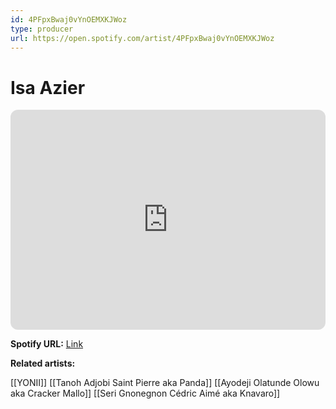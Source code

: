 ```yaml
---
id: 4PFpxBwaj0vYnOEMXKJWoz
type: producer
url: https://open.spotify.com/artist/4PFpxBwaj0vYnOEMXKJWoz
---
```

# Isa Azier

<iframe style="border-radius:12px" src="https://open.spotify.com/embed/artist/4PFpxBwaj0vYnOEMXKJWoz" width="100%" height="352" frameBorder="0" allowfullscreen="" allow="autoplay; clipboard-write; encrypted-media; fullscreen; picture-in-picture" loading="lazy"></iframe>

**Spotify URL:** [Link](https://open.spotify.com/artist/4PFpxBwaj0vYnOEMXKJWoz)

**Related artists:**

[[YONII]]
[[Tanoh Adjobi Saint Pierre aka Panda]]
[[Ayodeji Olatunde Olowu aka Cracker Mallo]]
[[Seri Gnonegnon Cédric Aimé aka Knavaro]]
